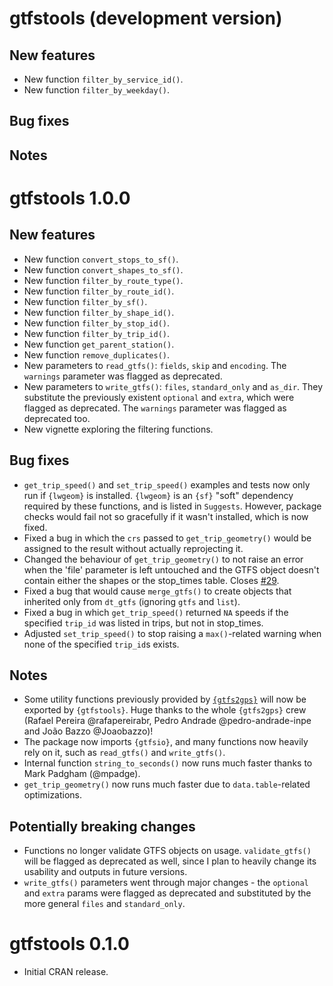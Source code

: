 # gtfstools (development version)

## New features

- New function `filter_by_service_id()`.
- New function `filter_by_weekday()`.

## Bug fixes

## Notes

# gtfstools 1.0.0

## New features

- New function `convert_stops_to_sf()`.
- New function `convert_shapes_to_sf()`.
- New function `filter_by_route_type()`.
- New function `filter_by_route_id()`. 
- New function `filter_by_sf()`. 
- New function `filter_by_shape_id()`.
- New function `filter_by_stop_id()`.
- New function `filter_by_trip_id()`. 
- New function `get_parent_station()`.
- New function `remove_duplicates()`.
- New parameters to `read_gtfs()`: `fields`, `skip` and `encoding`. The `warnings` parameter was flagged as deprecated.
- New parameters to `write_gtfs()`: `files`, `standard_only` and `as_dir`. They substitute the previously existent `optional` and `extra`, which were flagged as deprecated. The `warnings` parameter was flagged as deprecated too.
- New vignette exploring the filtering functions.

## Bug fixes

- `get_trip_speed()` and `set_trip_speed()` examples and tests now only run if `{lwgeom}` is installed. `{lwgeom}` is an `{sf}` "soft" dependency required by these functions, and is listed in `Suggests`. However, package checks would fail not so gracefully if it wasn't installed, which is now fixed.
- Fixed a bug in which the `crs` passed to `get_trip_geometry()` would be assigned to the result without actually reprojecting it.
- Changed the behaviour of `get_trip_geometry()` to not raise an error when the 'file' parameter is left untouched and the GTFS object doesn't contain either the shapes or the stop_times table. Closes [#29](https://github.com/ipeaGIT/gtfstools/issues/29).
- Fixed a bug that would cause `merge_gtfs()` to create objects that inherited only from `dt_gtfs` (ignoring `gtfs` and `list`).
- Fixed a bug in which `get_trip_speed()` returned `NA` speeds if the specified `trip_id` was listed in trips, but not in stop_times.
- Adjusted `set_trip_speed()` to stop raising a `max()`-related warning when none of the specified `trip_id`s exists.

## Notes

- Some utility functions previously provided by [`{gtfs2gps}`](https://github.com/ipeaGIT/gtfs2gps) will now be exported by `{gtfstools}`. Huge thanks to the whole `{gtfs2gps}` crew (Rafael Pereira @rafapereirabr, Pedro Andrade @pedro-andrade-inpe and João Bazzo @Joaobazzo)!
- The package now imports `{gtfsio}`, and many functions now heavily rely on it, such as `read_gtfs()` and `write_gtfs()`.
- Internal function `string_to_seconds()` now runs much faster thanks to Mark Padgham (@mpadge).
- `get_trip_geometry()` now runs much faster due to `data.table`-related optimizations.

## Potentially breaking changes

- Functions no longer validate GTFS objects on usage. `validate_gtfs()` will be flagged as deprecated as well, since I plan to heavily change its usability and outputs in future versions.
- `write_gtfs()` parameters went through major changes - the `optional` and `extra` params were flagged as deprecated and substituted by the more general `files` and `standard_only`.

# gtfstools 0.1.0

- Initial CRAN release.
